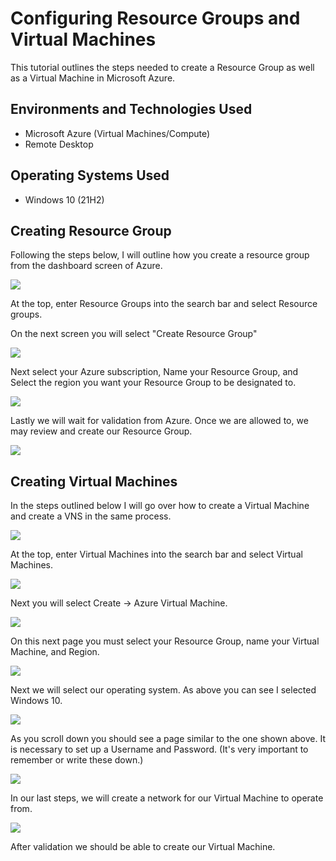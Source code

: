 <h1>Configuring Resource Groups and Virtual Machines</h1>
This tutorial outlines the steps needed to create a Resource Group as well as a Virtual Machine in Microsoft Azure.<br />

<h2>Environments and Technologies Used</h2>

- Microsoft Azure (Virtual Machines/Compute)
- Remote Desktop

<h2>Operating Systems Used </h2>

- Windows 10</b> (21H2)

<h2>Creating Resource Group</h2>
Following the steps below, I will outline how you create a resource group from the dashboard screen of Azure.
<p>
<p>
<img src="https://github.com/ashtvanf/Configuring-Resource-Groups-and-VMs/assets/138221709/ec6b48b0-26d4-46ec-93cd-939c746ba0c8"/>
</p>
<p>
At the top, enter Resource Groups into the search bar and select Resource groups.
</p>
<p>
On the next screen you will select "Create Resource Group"
</p>
<p>
<img src="https://github.com/ashtvanf/Configuring-Resource-Groups-and-VMs/assets/138221709/4954cb90-242a-4461-a2a4-9bed59b18dcf"/>
</p>
<p>
Next select your Azure subscription, Name your Resource Group, and Select the region you want your Resource Group to be designated to.
</p>
<p>
<img src="https://github.com/ashtvanf/Configuring-Resource-Groups-and-VMs/assets/138221709/9e5274aa-d9f2-4d85-879c-11ef006d9863"/>
</p>
<p>
Lastly we will wait for validation from Azure. Once we are allowed to, we may review and create our Resource Group.
</p>
<p>
<img src="https://github.com/ashtvanf/Configuring-Resource-Groups-and-VMs/assets/138221709/73b21371-99ad-447c-90b5-f54ffc86481a"/>
</p>
<p>
<h2>Creating Virtual Machines</h2>
In the steps outlined below I will go over how to create a Virtual Machine and create a VNS in the same process.
</p>
<p>
<img src="https://github.com/ashtvanf/Configuring-Resource-Groups-and-VMs/assets/138221709/1d850ae2-b279-4805-a2ea-505c7586494c"/>
</p>
<p>
At the top, enter Virtual Machines into the search bar and select Virtual Machines.
</p>
<p>
<img src="https://github.com/ashtvanf/Configuring-Resource-Groups-and-VMs/assets/138221709/3f83db64-4ce0-44e7-afe8-32cd10854ba2"/>
</p>
<p>
Next you will select Create -> Azure Virtual Machine.
</p>
<p>
<img src="https://github.com/ashtvanf/Configuring-Resource-Groups-and-VMs/assets/138221709/10d76b38-3764-4120-be94-9143a165c088"/>
</p>
<p>
On this next page you must select your Resource Group, name your Virtual Machine, and Region.
</p>
<p>
<img src="https://github.com/ashtvanf/Configuring-Resource-Groups-and-VMs/assets/138221709/27639702-20b1-44c6-9169-bdf02a331426"/>
</p>
<p>
Next we will select our operating system. As above you can see I selected Windows 10.
</p>
<p>
<img src="https://github.com/ashtvanf/Configuring-Resource-Groups-and-VMs/assets/138221709/1ca985b1-eb7d-4cdd-897d-5ed668729618"/>
</p>
<p>
As you scroll down you should see a page similar to the one shown above. It is necessary to set up a Username and Password. (It's very important to remember or write these down.)
</p>
<p>
<img src="https://github.com/ashtvanf/Configuring-Resource-Groups-and-VMs/assets/138221709/32b345b3-eb70-4b9e-8dcd-12b238b665da"/>
</p>
<p>
In our last steps, we will create a network for our Virtual Machine to operate from.
</p>
<p>
<img src="https://github.com/ashtvanf/Configuring-Resource-Groups-and-VMs/assets/138221709/5cb32862-e057-4a41-a65f-7a4fff0aee33"/>
</p>
<p>
After validation we should be able to create our Virtual Machine.

